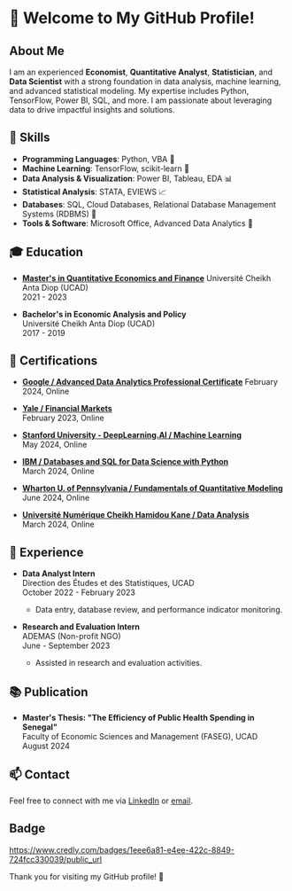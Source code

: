 # 👋 Welcome to My GitHub Profile!

## About Me

I am an experienced **Economist**, **Quantitative Analyst**, **Statistician**, and **Data Scientist** with a strong foundation in data analysis, machine learning, and advanced statistical modeling. My expertise includes Python, TensorFlow, Power BI, SQL, and more. I am passionate about leveraging data to drive impactful insights and solutions.


## 🔧 Skills

- **Programming Languages**: Python, VBA 🐍
- **Machine Learning**: TensorFlow, scikit-learn 🤖
- **Data Analysis & Visualization**: Power BI, Tableau, EDA 📊
- **Statistical Analysis**: STATA, EVIEWS 📈
- **Databases**: SQL, Cloud Databases, Relational Database Management Systems (RDBMS) 💾
- **Tools & Software**: Microsoft Office, Advanced Data Analytics 📑

## 🎓 Education

- **[Master's in Quantitative Economics and Finance](https://formations.auf.org/home/formation/master-m2-economie-et-finance-quantitatives-efq/)** 
  Université Cheikh Anta Diop (UCAD)  
  2021 - 2023

- **Bachelor's in Economic Analysis and Policy**  
  Université Cheikh Anta Diop (UCAD)  
  2017 - 2019

## 📜 Certifications

- **[Google / Advanced Data Analytics Professional Certificate](https://coursera.org/verify/professional-cert/YJE3K2JZ523E)**
  February 2024, Online

- **[Yale / Financial Markets](https://coursera.org/verify/NJRKLKVXC2KC)**  
  February 2023, Online

- **[Stanford University - DeepLearning.AI / Machine Learning](https://coursera.org/verify/specialization/MWLQEXFRK6DZ)**  
  May 2024, Online

- **[IBM / Databases and SQL for Data Science with Python](https://coursera.org/verify/Z5ADVWFTFZV6)**  
  March 2024, Online

- **[Wharton U. of Pennsylvania / Fundamentals of Quantitative Modeling](https://www.coursera.org/account/accomplishments/certificate/KZFXLXJ277BS)**  
  June 2024, Online

- **[Université Numérique Cheikh Hamidou Kane / Data Analysis](https://drive.google.com/file/d/1mz4ERMRpY_WGvKQna0KPz-soSQA3U1hs/view?usp=sharing)**  
  March 2024, Online

## 💼 Experience

- **Data Analyst Intern**  
  Direction des Études et des Statistiques, UCAD  
  October 2022 - February 2023  
  - Data entry, database review, and performance indicator monitoring.

- **Research and Evaluation Intern**  
  ADEMAS (Non-profit NGO)  
  June - September 2023  
  - Assisted in research and evaluation activities.

## 📚 Publication

- **Master's Thesis: "The Efficiency of Public Health Spending in Senegal"**  
  Faculty of Economic Sciences and Management (FASEG), UCAD  
  August 2024

## 📫 Contact

Feel free to connect with me via [LinkedIn](https://www.linkedin.com/in/serigne-dame-lo-44a428214/?lipi=urn%3Ali%3Apage%3Ad_flagship3_feed%3B8hH%2BNmdWSDORdlO528WEAQ%3D%3D) or [email](mailto:your.loserignedame9@gmail.com).

## Badge

https://www.credly.com/badges/1eee6a81-e4ee-422c-8849-724fcc330039/public_url

Thank you for visiting my GitHub profile! 🙌
